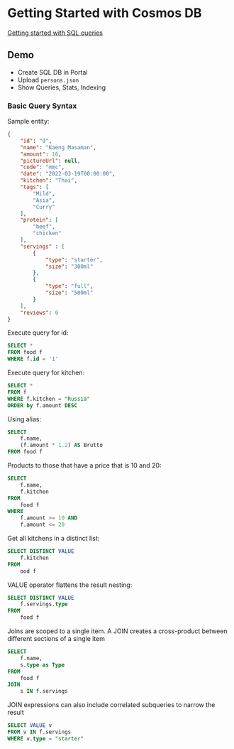 # Getting Started with Cosmos DB

[Getting started with SQL queries](https://docs.microsoft.com/en-us/azure/cosmos-db/sql/sql-query-getting-started)

## Demo

-   Create SQL DB in Portal
-   Upload `persons.json`
-   Show Queries, Stats, Indexing

### Basic Query Syntax

Sample entity:

```json
{
    "id": "9",
    "name": "Kaeng Masaman",
    "amount": 16,
    "pictureUrl": null,
    "code": "mmc",
    "date": "2022-03-19T00:00:00",
    "kitchen": "Thai",
    "tags": [
        "Mild",
        "Asia",
        "Curry"
    ],
    "protein": [
        "beef",
        "chicken"
    ],
    "servings" : [
        {
            "type": "starter",
            "size": "300ml"
        },
        {
            "type": "full",
            "size": "500ml"
        }
    ],
    "reviews": 0
}
```

Execute query for id:

```sql
SELECT *
FROM food f
WHERE f.id = '1'
```

Execute query for kitchen:

```sql
SELECT *
FROM f
WHERE f.kitchen = "Russia"
ORDER by f.amount DESC
```

Using alias:

```sql
SELECT
    f.name,
    (f.amount * 1.2) AS Brutto
FROM food f
```

Products to those that have a price that is 10 and 20:

```sql
SELECT
    f.name,
    f.kitchen
FROM
    food f
WHERE
    f.amount >= 10 AND
    f.amount <= 20
```

Get all kitchens in a distinct list:

```sql
SELECT DISTINCT VALUE
    f.kitchen
FROM
    ood f
```

VALUE operator flattens the result nesting:

```sql
SELECT DISTINCT VALUE
    f.servings.type
FROM
    food f
```

Joins are scoped to a single item. A JOIN creates a cross-product between different sections of a single item

```sql
SELECT
    f.name,
    s.type as Type
FROM 
    food f
JOIN
    s IN f.servings  
```

JOIN expressions can also include correlated subqueries to narrow the result

```sql
SELECT VALUE v
FROM v IN f.servings
WHERE v.type = "starter"
```